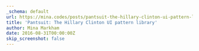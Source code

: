 ```yaml
---
_schema: default
url: https://mina.codes/posts/pantsuit-the-hillary-clinton-ui-pattern-library/
title: 'Pantsuit: The Hillary Clinton UI pattern library'
author: Mina Markham
date: 2016-08-31T00:00:00Z
skip_screenshot: false
---
```

